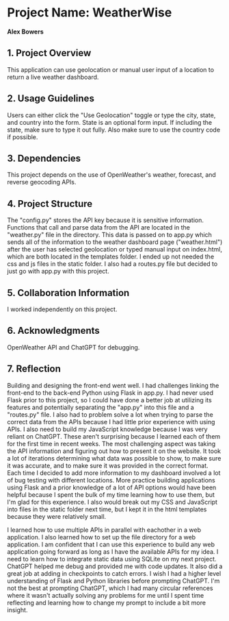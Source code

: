 # Project Name: WeatherWise

**Alex Bowers**

## 1. Project Overview
This application can use geolocation or manual user input of a location to return a live weather dashboard. 

## 2. Usage Guidelines
Users can either click the "Use Geolocation" toggle or type the city, state, and country into the form. State is an optional form input. If including the state, make sure to type it out fully. Also make sure to use the country code if possible.

## 3. Dependencies
This project depends on the use of OpenWeather's weather, forecast, and reverse geocoding APIs.

## 4. Project Structure
The "config.py" stores the API key because it is sensitive information. Functions that call and parse data from the API are located in the "weather.py" file in the directory. This data is passed on to app.py which sends all of the information to the weather dashboard page ("weather.html") after the user has selected geolocation or typed manual input on index.html, which are both located in the templates folder. I ended up not needed the css and js files in the static folder. I also had a routes.py file but decided to just go with app.py with this project.

## 5. Collaboration Information
I worked independently on this project.

## 6. Acknowledgments
OpenWeather API and ChatGPT for debugging.

## 7. Reflection
Building and designing the front-end went well. I had challenges linking the front-end to the back-end Python using Flask in app.py. I had never used Flask prior to this project, so I could have done a better job at utilizing its features and potentially separating the "app.py" into this file and a "routes.py" file. I also had to problem solve a lot when trying to parse the correct data from the APIs because I had little prior experience with using APIs. I also need to build my JavaScript knowledge because I was very reliant on ChatGPT. These aren't surprising because I learned each of them for the first time in recent weeks. The most challenging aspect was taking the API information and figuring out how to present it on the website. It took a lot of iterations determining what data was possible to show, to make sure it was accurate, and to make sure it was provided in the correct format. Each time I decided to add more information to my dashboard involved a lot of bug testing with different locations. More practice building applications using Flask and a prior knowledge of a lot of API options would have been helpful because I spent the bulk of my time learning how to use them, but I'm glad for this experience. I also would break out my CSS and JavaScript into files in the static folder next time, but I kept it in the html templates because they were relatively small.

I learned how to use multiple APIs in parallel with eachother in a web application. I also learned how to set up the file directory for a web application. I am confident that I can use this experience to build any web application going forward as long as I have the available APIs for my idea. I need to learn how to integrate static data using SQLite on my next project. ChatGPT helped me debug and provided me with code updates. It also did a great job at adding in checkpoints to catch errors. I wish I had a higher level understanding of Flask and Python libraries before prompting ChatGPT. I'm not the best at prompting ChatGPT, which I had many circular references where it wasn't actually solving any problems for me until I spent time reflecting and learning how to change my prompt to include a bit more insight.